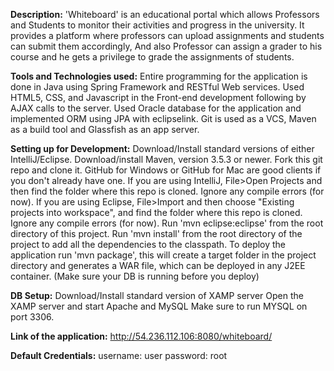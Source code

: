 **Description:**
'Whiteboard' is an educational portal which allows Professors and Students to monitor their activities and progress in the university. It provides a platform where professors can upload assignments and students can submit them accordingly, And also Professor can assign a grader to his course and he gets a privilege to grade the assignments of students.

**Tools and Technologies used:**
Entire programming for the application is done in Java using Spring Framework and RESTful Web services. Used HTML5, CSS, and Javascript in the Front-end development following by AJAX calls to the server.
Used Oracle database for the application and implemented ORM using JPA with eclipselink.
Git is used as a VCS, Maven as a build tool and Glassfish as an app server.

**Setting up for Development:**
Download/Install standard versions of either IntelliJ/Eclipse.
Download/install Maven, version 3.5.3 or newer.
Fork this git repo and clone it. GitHub for Windows or GitHub for Mac are good clients if you don't already have one.
If you are using IntelliJ, File>Open Projects and then find the folder where this repo is cloned. Ignore any compile errors (for now).
If you are using Eclipse, File>Import and then choose "Existing projects into workspace", and find the folder where this repo is cloned. Ignore any compile errors (for now). Run 'mvn eclipse:eclipse' from the root directory of this project.
Run 'mvn install' from the root directory of the project to add all the dependencies to the classpath.
To deploy the application run 'mvn package', this will create a target folder in the project directory and generates a WAR file, which can be deployed in any J2EE container. (Make sure your DB is running before you deploy)

**DB Setup:**
Download/Install standard version of XAMP server
Open the XAMP server and start Apache and MySQL
Make sure to run MYSQL on port 3306.

**Link of the application:** 
http://54.236.112.106:8080/whiteboard/

**Default Credentials:** 
username: user password: root
